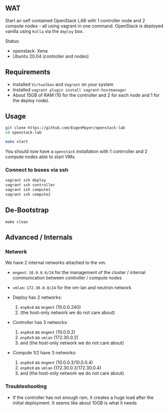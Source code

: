 ## WAT

Start an self contained OpenStack LAB with 1 controller node and 2 compute nodes - all using vagrant in one command.
OpenStack is deployed vanilla using `Kolla` via the `deploy` box.

Status:

- openstack: Xena
- Ubuntu 20.04 (controller and nodes)

## Requirements

- Installed `Virtualbox` and `Vagrant` on your system
- Installed `vagrant plugin install vagrant-hostmanager`
- About 15GB of RAM (10 for the controller and 2 for each node and 1 for the deploy node).

## Usage

```bash
git clone https://github.com/EugenMayer/openstack-lab
cd openstack-lab

make start
```

You should now have a `openstack` installation with 1 contrroller and 2 compute nodes able to start VMs.

### Connect to boxes via ssh

```bash
vagrant ssh deploy
vagrant ssh controller
vagrant ssh compute1
vagrant ssh compute2
```

## De-Bootstrap

```
make clean
```

## Advanced / Internals

### Network

We have 2 internal networks attached to the vm:

- `mngmnt`: `10.0.0.0/24` for the management of the cluster / internal communication between controller / compute nodes
- `vmlan`: `172.30.0.0/24` for the vm-lan and neutron network

- Deploy has 2 networks:
  1. `enp0s8` as `mngmnt` (10.0.0.240)
  2. (the host-only network we do not care about)
- Controller has 3 networks:
  1. `enp0s8` as `mngmnt` (10.0.0.2)
  1. `enp0s9` as `vmlan` (172.30.0.2)
  1. and (the host-only network we do not care about)
- Compute 1/2 have 3 networks:
  1. `enp0s8` as `mngmnt` (10.0.0.3/10.0.0.4)
  2. `enp0s9` as `vmlan` (172.30.0.3/172.30.0.4)
  3. and (the host-only network we do not care about)

### Troubleshooting

- If the controller has not enough ram, it creates a huge load after the initial deployment. It seems like about 10GB is what it needs
